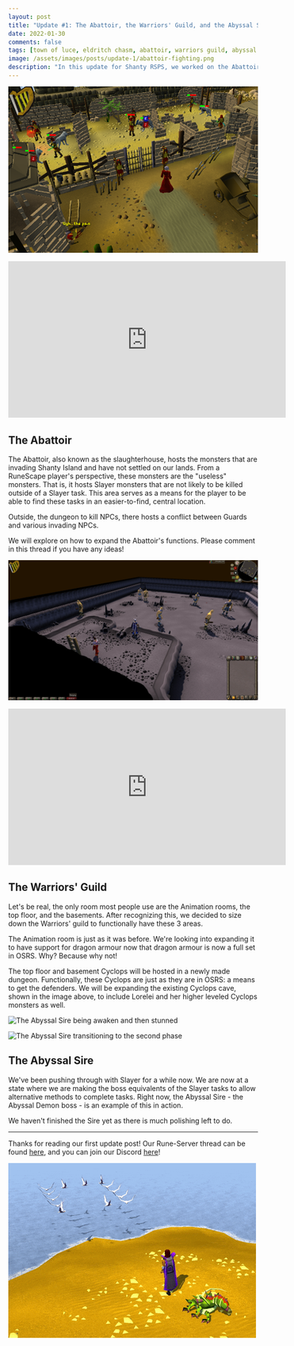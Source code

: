 ```yaml
---
layout: post
title: "Update #1: The Abattoir, the Warriors' Guild, and the Abyssal Sire"
date: 2022-01-30
comments: false
tags: [town of luce, eldritch chasm, abattoir, warriors guild, abyssal sire, slayer]
image: /assets/images/posts/update-1/abattoir-fighting.png
description: "In this update for Shanty RSPS, we worked on the Abattoir, the Warriors' Guild, and the Abyssal Sire."
---
```


![The Abattoir fighting area](/assets/images/posts/update-1/abattoir-fighting.png)

<iframe width="560" height="315" src="https://youtu.be/qM0yOiMz1aU" frameborder="0" allowfullscreen></iframe>

## The Abattoir

The Abattoir, also known as the slaughterhouse, hosts the monsters that are invading Shanty Island and have not settled on our lands. From a RuneScape player's perspective, these monsters are the "useless" monsters. That is, it hosts Slayer monsters that are not likely to be killed outside of a Slayer task. This area serves as a means for the player to be able to find these tasks in an easier-to-find, central location.

Outside, the dungeon to kill NPCs, there hosts a conflict between Guards and various invading NPCs.

We will explore on how to expand the Abattoir's functions. Please comment in this thread if you have any ideas!

![The Warriors' Guild basement](/assets/images/posts/update-1/warriors-guild-basement.png)

<iframe width="560" height="315" src="https://youtu.be/3d28qKDivzE" frameborder="0" allowfullscreen></iframe>

## The Warriors' Guild

Let's be real, the only room most people use are the Animation rooms, the top floor, and the basements. After recognizing this, we decided to size down the Warriors' guild to functionally have these 3 areas.

The Animation room is just as it was before. We're looking into expanding it to have support for dragon armour now that dragon armour is now a full set in OSRS. Why? Because why not!

The top floor and basement Cyclops will be hosted in a newly made dungeon. Functionally, these Cyclops are just as they are in OSRS: a means to get the defenders. We will be expanding the existing Cyclops cave, shown in the image above, to include Lorelei and her higher leveled Cyclops monsters as well.

![The Abyssal Sire being awaken and then stunned](/assets/images/posts/update-1/abyssal-sire-stunning.gif)

![The Abyssal Sire transitioning to the second phase](/assets/images/posts/update-1/abyssal-sire-phase-2-start.gif)

## The Abyssal Sire

We've been pushing through with Slayer for a while now. We are now at a state where we are making the boss equivalents of the Slayer tasks to allow alternative methods to complete tasks. Right now, the Abyssal Sire - the Abyssal Demon boss - is an example of this in action.

We haven't finished the Sire yet as there is much polishing left to do.

___

Thanks for reading our first update post! Our Rune-Server thread can be found [here][rune-server], and you can join our Discord [here][discord]!

![Peaceful seagulls circling at the Town of Luce](/assets/images/posts/update-1/seagulls.gif)

[rune-server]: https://www.rune-server.ee/runescape-development/rs2-server/projects/701423-shanty.html#post5763317 "Shanty RSPS - Rune-Server"
[discord]: http://seashanty2.com/ "Shanty RSPS Discord"
